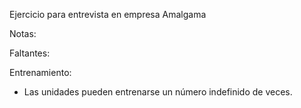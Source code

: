 Ejercicio para entrevista en empresa Amalgama

Notas:

Faltantes:

Entrenamiento:

- Las unidades pueden entrenarse un número indefinido de veces.